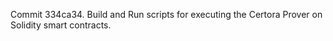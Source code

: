 Commit 334ca34.                    Build and Run scripts for executing the Certora Prover on Solidity smart contracts.